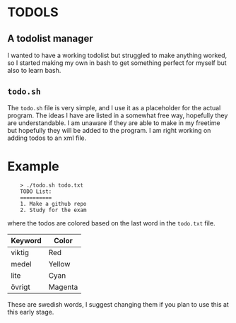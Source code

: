 # TODOLS

## A todolist manager

I wanted to have a working todolist but struggled to make anything worked, so I started making my own in bash to get something perfect for myself but also to learn bash.

## `todo.sh`

The `todo.sh` file is very simple, and I use it as a placeholder for the actual program. The ideas I have are listed in a somewhat free way, hopefully they are understandable. I am unaware if they are able to make in my freetime but hopefully they will be added to the program. I am right working on adding todos to an xml file.

# Example

        > ./todo.sh todo.txt
        TODO List:
        ==========
        1. Make a github repo
        2. Study for the exam

where the todos are colored based on the last word in the `todo.txt` file.

| Keyword       | Color         |
| ------------- | ------------- |
| viktig        | Red           |
| medel         | Yellow        |
| lite          | Cyan          |
| övrigt        | Magenta       |

These are swedish words, I suggest changing them if you plan to use this at this early stage.
